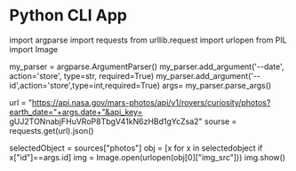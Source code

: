 # Python CLI App
import argparse
import requests
from urllib.request import urlopen
from PIL import Image

my_parser = argparse.ArgumentParser()
my_parser.add_argument('--date', action='store', type=str, required=True)
my_parser.add_argument('--id',action='store',type=int,required=True)
args= my_parser.parse_args()

url = "https://api.nasa.gov/mars-photos/api/v1/rovers/curiosity/photos?earth_date="+args.date+"&api_key= gUJ2TONnabjFHuVRoP8TbgV41kN6zHBd1gYcZsa2"
sourse = requests.get(url).json()

selectedObject = sources["photos"]
obj = [x for x in selectedobject if x["id"]==args.id]
img = Image.open(urlopen(obj[0]["img_src"]))
img.show()
